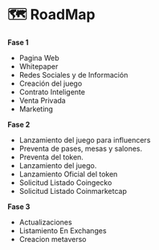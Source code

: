 # 🗺 RoadMap

**Fase 1**

* Pagina Web&#x20;
* Whitepaper&#x20;
* Redes Sociales y de Información
* Creación del juego
* Contrato Inteligente &#x20;
* Venta Privada&#x20;
* Marketing&#x20;

**Fase 2**

* Lanzamiento del juego para influencers
* Preventa de pases, mesas y salones.
* Preventa del token.
* Lanzamiento del juego.
* Lanzamiento Oficial del token&#x20;
* Solicitud Listado Coingecko
* Solicitud Listado Coinmarketcap

**Fase 3**

* Actualizaciones&#x20;
* Listamiento En Exchanges
* Creacion metaverso
